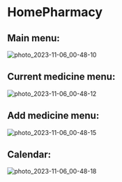 # HomePharmacy
## Main menu:
![photo_2023-11-06_00-48-10](https://github.com/IvanKolchanov/HomePharmacy/assets/83294629/a61c6bb1-0c80-4a14-a17e-5806c08747a4)
## Current medicine menu:
![photo_2023-11-06_00-48-12](https://github.com/IvanKolchanov/HomePharmacy/assets/83294629/28e66d6a-20f5-4c27-a467-08c800c79208)
## Add medicine menu:
![photo_2023-11-06_00-48-15](https://github.com/IvanKolchanov/HomePharmacy/assets/83294629/190866fc-10bb-45e0-b8c5-0e62bab065c1)
## Calendar:
![photo_2023-11-06_00-48-18](https://github.com/IvanKolchanov/HomePharmacy/assets/83294629/238f49db-e92e-45d8-9c35-0499b14e504e)
